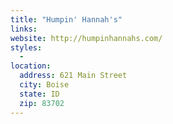 ```yaml
---
title: "Humpin' Hannah's"
links:
website: http://humpinhannahs.com/
styles: 
  - 
location:
  address: 621 Main Street
  city: Boise
  state: ID
  zip: 83702
---
```

